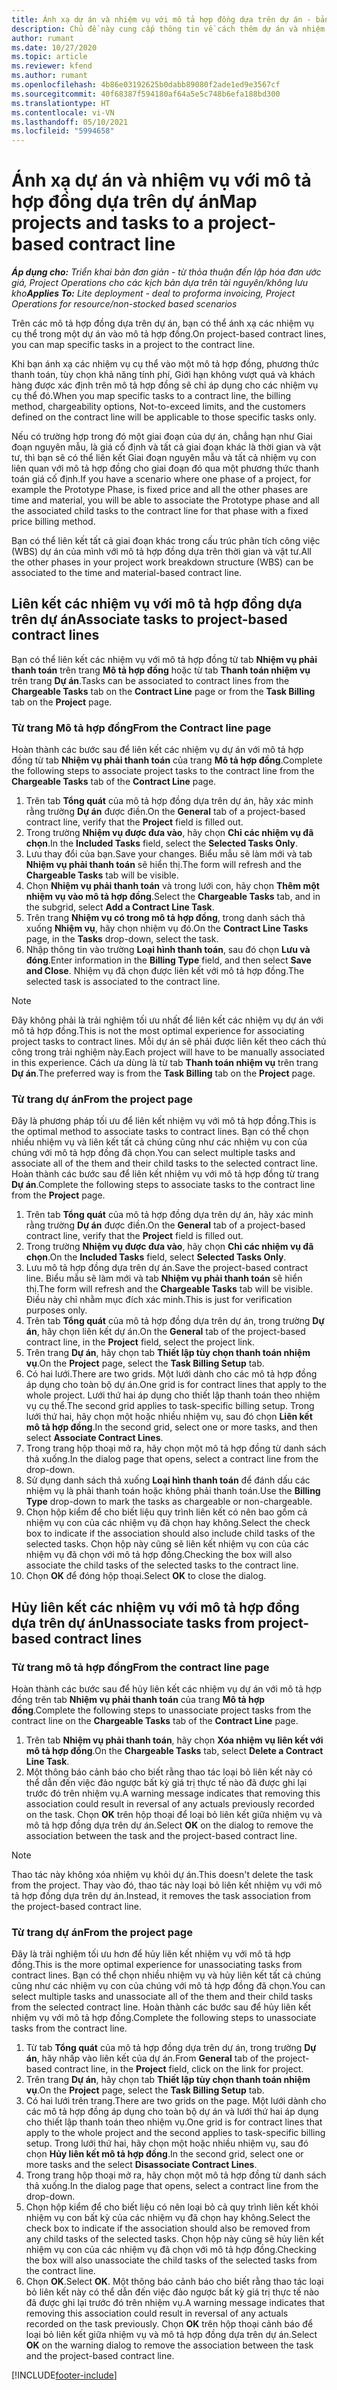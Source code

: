 ```yaml
---
title: Ánh xạ dự án và nhiệm vụ với mô tả hợp đồng dựa trên dự án - bản đơn giản
description: Chủ đề này cung cấp thông tin về cách thêm dự án và nhiệm vụ vào một mô tả hợp đồng cũng như cách xóa.
author: rumant
ms.date: 10/27/2020
ms.topic: article
ms.reviewer: kfend
ms.author: rumant
ms.openlocfilehash: 4b86e03192625b0dabb89080f2ade1ed9e3567cf
ms.sourcegitcommit: 40f68387f594180af64a5e5c748b6efa188bd300
ms.translationtype: HT
ms.contentlocale: vi-VN
ms.lasthandoff: 05/10/2021
ms.locfileid: "5994658"
---
```

# <a name="map-projects-and-tasks-to-a-project-based-contract-line"></a><span data-ttu-id="3bf66-103">Ánh xạ dự án và nhiệm vụ với mô tả hợp đồng dựa trên dự án</span><span class="sxs-lookup"><span data-stu-id="3bf66-103">Map projects and tasks to a project-based contract line</span></span> 

<span data-ttu-id="3bf66-104">_**Áp dụng cho:** Triển khai bản đơn giản - từ thỏa thuận đến lập hóa đơn ước giá, Project Operations cho các kịch bản dựa trên tài nguyên/không lưu kho_</span><span class="sxs-lookup"><span data-stu-id="3bf66-104">_**Applies To:** Lite deployment - deal to proforma invoicing, Project Operations for resource/non-stocked based scenarios_</span></span>

<span data-ttu-id="3bf66-105">Trên các mô tả hợp đồng dựa trên dự án, bạn có thể ánh xạ các nhiệm vụ cụ thể trong một dự án vào mô tả hợp đồng.</span><span class="sxs-lookup"><span data-stu-id="3bf66-105">On project-based contract lines, you can map specific tasks in a project to the contract line.</span></span>

<span data-ttu-id="3bf66-106">Khi bạn ánh xạ các nhiệm vụ cụ thể vào một mô tả hợp đồng, phương thức thanh toán, tùy chọn khả năng tính phí, Giới hạn không vượt quá và khách hàng được xác định trên mô tả hợp đồng sẽ chỉ áp dụng cho các nhiệm vụ cụ thể đó.</span><span class="sxs-lookup"><span data-stu-id="3bf66-106">When you map specific tasks to a contract line, the billing method, chargeability options, Not-to-exceed limits, and the customers defined on the contract line will be applicable to those specific tasks only.</span></span>

<span data-ttu-id="3bf66-107">Nếu có trường hợp trong đó một giai đoạn của dự án, chẳng hạn như Giai đoạn nguyên mẫu, là giá cố định và tất cả giai đoạn khác là thời gian và vật tư, thì bạn sẽ có thể liên kết Giai đoạn nguyên mẫu và tất cả nhiệm vụ con liên quan với mô tả hợp đồng cho giai đoạn đó qua một phương thức thanh toán giá cố định.</span><span class="sxs-lookup"><span data-stu-id="3bf66-107">If you have a scenario where one phase of a project, for example the Prototype Phase, is fixed price and all the other phases are time and material, you will be able to associate the Prototype phase and all the associated child tasks to the contract line for that phase with a fixed price billing method.</span></span>

<span data-ttu-id="3bf66-108">Bạn có thể liên kết tất cả giai đoạn khác trong cấu trúc phân tích công việc (WBS) dự án của mình với mô tả hợp đồng dựa trên thời gian và vật tư.</span><span class="sxs-lookup"><span data-stu-id="3bf66-108">All the other phases in your project work breakdown structure (WBS) can be associated to the time and material-based contract line.</span></span>

## <a name="associate-tasks-to-project-based-contract-lines"></a><span data-ttu-id="3bf66-109">Liên kết các nhiệm vụ với mô tả hợp đồng dựa trên dự án</span><span class="sxs-lookup"><span data-stu-id="3bf66-109">Associate tasks to project-based contract lines</span></span>

<span data-ttu-id="3bf66-110">Bạn có thể liên kết các nhiệm vụ với mô tả hợp đồng từ tab **Nhiệm vụ phải thanh toán** trên trang **Mô tả hợp đồng** hoặc từ tab **Thanh toán nhiệm vụ** trên trang **Dự án**.</span><span class="sxs-lookup"><span data-stu-id="3bf66-110">Tasks can be associated to contract lines from the **Chargeable Tasks** tab on the **Contract Line** page or from the **Task Billing** tab on the **Project** page.</span></span>

### <a name="from-the-contract-line-page"></a><span data-ttu-id="3bf66-111">Từ trang Mô tả hợp đồng</span><span class="sxs-lookup"><span data-stu-id="3bf66-111">From the Contract line page</span></span>

<span data-ttu-id="3bf66-112">Hoàn thành các bước sau để liên kết các nhiệm vụ dự án với mô tả hợp đồng từ tab **Nhiệm vụ phải thanh toán** của trang **Mô tả hợp đồng**.</span><span class="sxs-lookup"><span data-stu-id="3bf66-112">Complete the following steps to associate project tasks to the contract line from the **Chargeable Tasks** tab of the **Contract Line** page.</span></span>

1. <span data-ttu-id="3bf66-113">Trên tab **Tổng quát** của mô tả hợp đồng dựa trên dự án, hãy xác minh rằng trường **Dự án** được điền.</span><span class="sxs-lookup"><span data-stu-id="3bf66-113">On the **General** tab of a project-based contract line, verify that the **Project** field is filled out.</span></span>
2. <span data-ttu-id="3bf66-114">Trong trường **Nhiệm vụ được đưa vào**, hãy chọn **Chỉ các nhiệm vụ đã chọn**.</span><span class="sxs-lookup"><span data-stu-id="3bf66-114">In the **Included Tasks** field, select the **Selected Tasks Only**.</span></span>
3. <span data-ttu-id="3bf66-115">Lưu thay đổi của bạn.</span><span class="sxs-lookup"><span data-stu-id="3bf66-115">Save your changes.</span></span> <span data-ttu-id="3bf66-116">Biểu mẫu sẽ làm mới và tab **Nhiệm vụ phải thanh toán** sẽ hiển thị.</span><span class="sxs-lookup"><span data-stu-id="3bf66-116">The form will refresh and the **Chargeable Tasks** tab will be visible.</span></span>
4. <span data-ttu-id="3bf66-117">Chọn **Nhiệm vụ phải thanh toán** và trong lưới con, hãy chọn **Thêm một nhiệm vụ vào mô tả hợp đồng**.</span><span class="sxs-lookup"><span data-stu-id="3bf66-117">Select the **Chargeable Tasks** tab, and in the subgrid, select **Add a Contract Line Task**.</span></span>
5. <span data-ttu-id="3bf66-118">Trên trang **Nhiệm vụ có trong mô tả hợp đồng**, trong danh sách thả xuống **Nhiệm vụ**, hãy chọn nhiệm vụ đó.</span><span class="sxs-lookup"><span data-stu-id="3bf66-118">On the **Contract Line Tasks** page, in the **Tasks** drop-down, select the task.</span></span> 
6. <span data-ttu-id="3bf66-119">Nhập thông tin vào trường **Loại hình thanh toán**, sau đó chọn **Lưu và đóng**.</span><span class="sxs-lookup"><span data-stu-id="3bf66-119">Enter information in the **Billing Type** field, and then select **Save and Close**.</span></span> <span data-ttu-id="3bf66-120">Nhiệm vụ đã chọn được liên kết với mô tả hợp đồng.</span><span class="sxs-lookup"><span data-stu-id="3bf66-120">The selected task is associated to the contract line.</span></span>

> [!NOTE]
> <span data-ttu-id="3bf66-121">Đây không phải là trải nghiệm tối ưu nhất để liên kết các nhiệm vụ dự án với mô tả hợp đồng.</span><span class="sxs-lookup"><span data-stu-id="3bf66-121">This is not the most optimal experience for associating project tasks to contract lines.</span></span> <span data-ttu-id="3bf66-122">Mỗi dự án sẽ phải được liên kết theo cách thủ công trong trải nghiệm này.</span><span class="sxs-lookup"><span data-stu-id="3bf66-122">Each project will have to be manually associated in this experience.</span></span> <span data-ttu-id="3bf66-123">Cách ưa dùng là từ tab **Thanh toán nhiệm vụ** trên trang **Dự án**.</span><span class="sxs-lookup"><span data-stu-id="3bf66-123">The preferred way is from the **Task Billing** tab on the **Project** page.</span></span>

### <a name="from-the-project-page"></a><span data-ttu-id="3bf66-124">Từ trang dự án</span><span class="sxs-lookup"><span data-stu-id="3bf66-124">From the project page</span></span>

<span data-ttu-id="3bf66-125">Đây là phương pháp tối ưu để liên kết nhiệm vụ với mô tả hợp đồng.</span><span class="sxs-lookup"><span data-stu-id="3bf66-125">This is the optimal method to associate tasks to contract lines.</span></span> <span data-ttu-id="3bf66-126">Bạn có thể chọn nhiều nhiệm vụ và liên kết tất cả chúng cũng như các nhiệm vụ con của chúng với mô tả hợp đồng đã chọn.</span><span class="sxs-lookup"><span data-stu-id="3bf66-126">You can select multiple tasks and associate all of the them and their child tasks to the selected contract line.</span></span> <span data-ttu-id="3bf66-127">Hoàn thành các bước sau để liên kết nhiệm vụ với mô tả hợp đồng từ trang **Dự án**.</span><span class="sxs-lookup"><span data-stu-id="3bf66-127">Complete the following steps to associate tasks to the contract line from the **Project** page.</span></span>

1. <span data-ttu-id="3bf66-128">Trên tab **Tổng quát** của mô tả hợp đồng dựa trên dự án, hãy xác minh rằng trường **Dự án** được điền.</span><span class="sxs-lookup"><span data-stu-id="3bf66-128">On the **General** tab of a project-based contract line, verify that the **Project** field is filled out.</span></span>
2. <span data-ttu-id="3bf66-129">Trong trường **Nhiệm vụ được đưa vào**, hãy chọn **Chỉ các nhiệm vụ đã chọn**.</span><span class="sxs-lookup"><span data-stu-id="3bf66-129">On the **Included Tasks** field, select **Selected Tasks Only**.</span></span>
3. <span data-ttu-id="3bf66-130">Lưu mô tả hợp đồng dựa trên dự án.</span><span class="sxs-lookup"><span data-stu-id="3bf66-130">Save the project-based contract line.</span></span> <span data-ttu-id="3bf66-131">Biểu mẫu sẽ làm mới và tab **Nhiệm vụ phải thanh toán** sẽ hiển thị.</span><span class="sxs-lookup"><span data-stu-id="3bf66-131">The form will refresh and the **Chargeable Tasks** tab will be visible.</span></span> <span data-ttu-id="3bf66-132">Điều này chỉ nhằm mục đích xác minh.</span><span class="sxs-lookup"><span data-stu-id="3bf66-132">This is just for verification purposes only.</span></span>
4. <span data-ttu-id="3bf66-133">Trên tab **Tổng quát** của mô tả hợp đồng dựa trên dự án, trong trường **Dự án**, hãy chọn liên kết dự án.</span><span class="sxs-lookup"><span data-stu-id="3bf66-133">On the **General** tab of the project-based contract line, in the **Project** field, select the project link.</span></span>
5. <span data-ttu-id="3bf66-134">Trên trang **Dự án**, hãy chọn tab **Thiết lập tùy chọn thanh toán nhiệm vụ**.</span><span class="sxs-lookup"><span data-stu-id="3bf66-134">On the **Project** page, select the **Task Billing Setup** tab.</span></span>
6. <span data-ttu-id="3bf66-135">Có hai lưới.</span><span class="sxs-lookup"><span data-stu-id="3bf66-135">There are two grids.</span></span> <span data-ttu-id="3bf66-136">Một lưới dành cho các mô tả hợp đồng áp dụng cho toàn bộ dự án.</span><span class="sxs-lookup"><span data-stu-id="3bf66-136">One grid is for contract lines that apply to the whole project.</span></span> <span data-ttu-id="3bf66-137">Lưới thứ hai áp dụng cho thiết lập thanh toán theo nhiệm vụ cụ thể.</span><span class="sxs-lookup"><span data-stu-id="3bf66-137">The second grid applies to task-specific billing setup.</span></span> <span data-ttu-id="3bf66-138">Trong lưới thứ hai, hãy chọn một hoặc nhiều nhiệm vụ, sau đó chọn **Liên kết mô tả hợp đồng**.</span><span class="sxs-lookup"><span data-stu-id="3bf66-138">In the second grid, select one or more tasks, and then select **Associate Contract Lines**.</span></span>
7. <span data-ttu-id="3bf66-139">Trong trang hộp thoại mở ra, hãy chọn một mô tả hợp đồng từ danh sách thả xuống.</span><span class="sxs-lookup"><span data-stu-id="3bf66-139">In the dialog page that opens, select a contract line from the drop-down.</span></span>
8. <span data-ttu-id="3bf66-140">Sử dụng danh sách thả xuống **Loại hình thanh toán** để đánh dấu các nhiệm vụ là phải thanh toán hoặc không phải thanh toán.</span><span class="sxs-lookup"><span data-stu-id="3bf66-140">Use the **Billing Type** drop-down to mark the tasks as chargeable or non-chargeable.</span></span>
9. <span data-ttu-id="3bf66-141">Chọn hộp kiểm để cho biết liệu quy trình liên kết có nên bao gồm cả nhiệm vụ con của các nhiệm vụ đã chọn hay không.</span><span class="sxs-lookup"><span data-stu-id="3bf66-141">Select the check box to indicate if the association should also include child tasks of the selected tasks.</span></span> <span data-ttu-id="3bf66-142">Chọn hộp này cũng sẽ liên kết nhiệm vụ con của các nhiệm vụ đã chọn với mô tả hợp đồng.</span><span class="sxs-lookup"><span data-stu-id="3bf66-142">Checking the box will also associate the child tasks of the selected tasks to the contract line.</span></span>
10. <span data-ttu-id="3bf66-143">Chọn **OK** để đóng hộp thoại.</span><span class="sxs-lookup"><span data-stu-id="3bf66-143">Select **OK** to close the dialog.</span></span>

## <a name="unassociate-tasks-from-project-based-contract-lines"></a><span data-ttu-id="3bf66-144">Hủy liên kết các nhiệm vụ với mô tả hợp đồng dựa trên dự án</span><span class="sxs-lookup"><span data-stu-id="3bf66-144">Unassociate tasks from project-based contract lines</span></span>

### <a name="from-the-contract-line-page"></a><span data-ttu-id="3bf66-145">Từ trang mô tả hợp đồng</span><span class="sxs-lookup"><span data-stu-id="3bf66-145">From the contract line page</span></span>

<span data-ttu-id="3bf66-146">Hoàn thành các bước sau để hủy liên kết các nhiệm vụ dự án với mô tả hợp đồng trên tab **Nhiệm vụ phải thanh toán** của trang **Mô tả hợp đồng**.</span><span class="sxs-lookup"><span data-stu-id="3bf66-146">Complete the following steps to unassociate project tasks from the contract line on the **Chargeable Tasks** tab of the **Contract Line** page.</span></span>

1. <span data-ttu-id="3bf66-147">Trên tab **Nhiệm vụ phải thanh toán**, hãy chọn **Xóa nhiệm vụ liên kết với mô tả hợp đồng**.</span><span class="sxs-lookup"><span data-stu-id="3bf66-147">On the **Chargeable Tasks** tab, select **Delete a Contract Line Task**.</span></span>
2. <span data-ttu-id="3bf66-148">Một thông báo cảnh báo cho biết rằng thao tác loại bỏ liên kết này có thể dẫn đến việc đảo ngược bất kỳ giá trị thực tế nào đã được ghi lại trước đó trên nhiệm vụ.</span><span class="sxs-lookup"><span data-stu-id="3bf66-148">A warning message indicates that removing this association could result in reversal of any actuals previously recorded on the task.</span></span> <span data-ttu-id="3bf66-149">Chọn **OK** trên hộp thoại để loại bỏ liên kết giữa nhiệm vụ và mô tả hợp đồng dựa trên dự án.</span><span class="sxs-lookup"><span data-stu-id="3bf66-149">Select **OK** on the dialog to remove the association between the task and the project-based contract line.</span></span> 

> [!NOTE]
> <span data-ttu-id="3bf66-150">Thao tác này không xóa nhiệm vụ khỏi dự án.</span><span class="sxs-lookup"><span data-stu-id="3bf66-150">This doesn't delete the task from the project.</span></span> <span data-ttu-id="3bf66-151">Thay vào đó, thao tác này loại bỏ liên kết nhiệm vụ với mô tả hợp đồng dựa trên dự án.</span><span class="sxs-lookup"><span data-stu-id="3bf66-151">Instead, it removes the task association from the project-based contract line.</span></span>

### <a name="from-the-project-page"></a><span data-ttu-id="3bf66-152">Từ trang dự án</span><span class="sxs-lookup"><span data-stu-id="3bf66-152">From the project page</span></span>

<span data-ttu-id="3bf66-153">Đây là trải nghiệm tối ưu hơn để hủy liên kết nhiệm vụ với mô tả hợp đồng.</span><span class="sxs-lookup"><span data-stu-id="3bf66-153">This is the more optimal experience for unassociating tasks from contract lines.</span></span> <span data-ttu-id="3bf66-154">Bạn có thể chọn nhiều nhiệm vụ và hủy liên kết tất cả chúng cũng như các nhiệm vụ con của chúng với mô tả hợp đồng đã chọn.</span><span class="sxs-lookup"><span data-stu-id="3bf66-154">You can select multiple tasks and unassociate all of the them and their child tasks from the selected contract line.</span></span> <span data-ttu-id="3bf66-155">Hoàn thành các bước sau để hủy liên kết nhiệm vụ với mô tả hợp đồng.</span><span class="sxs-lookup"><span data-stu-id="3bf66-155">Complete the following steps to unassociate tasks from the contract line.</span></span>

1. <span data-ttu-id="3bf66-156">Từ tab **Tổng quát** của mô tả hợp đồng dựa trên dự án, trong trường **Dự án**, hãy nhấp vào liên kết của dự án.</span><span class="sxs-lookup"><span data-stu-id="3bf66-156">From **General** tab of the project-based contract line, in the **Project** field, click on the link for project.</span></span>
2. <span data-ttu-id="3bf66-157">Trên trang **Dự án**, hãy chọn tab **Thiết lập tùy chọn thanh toán nhiệm vụ**.</span><span class="sxs-lookup"><span data-stu-id="3bf66-157">On the **Project** page, select the **Task Billing Setup** tab.</span></span>
3. <span data-ttu-id="3bf66-158">Có hai lưới trên trang.</span><span class="sxs-lookup"><span data-stu-id="3bf66-158">There are two grids on the page.</span></span> <span data-ttu-id="3bf66-159">Một lưới dành cho các mô tả hợp đồng áp dụng cho toàn bộ dự án và lưới thứ hai áp dụng cho thiết lập thanh toán theo nhiệm vụ.</span><span class="sxs-lookup"><span data-stu-id="3bf66-159">One grid is for contract lines that apply to the whole project and the second applies to task-specific billing setup.</span></span> <span data-ttu-id="3bf66-160">Trong lưới thứ hai, hãy chọn một hoặc nhiều nhiệm vụ, sau đó chọn **Hủy liên kết mô tả hợp đồng**.</span><span class="sxs-lookup"><span data-stu-id="3bf66-160">In the second grid, select one or more tasks and the select **Disassociate Contract Lines**.</span></span>
4. <span data-ttu-id="3bf66-161">Trong trang hộp thoại mở ra, hãy chọn một mô tả hợp đồng từ danh sách thả xuống.</span><span class="sxs-lookup"><span data-stu-id="3bf66-161">In the  dialog page that opens, select a contract line from the drop-down.</span></span>
5. <span data-ttu-id="3bf66-162">Chọn hộp kiểm để cho biết liệu có nên loại bỏ cả quy trình liên kết khỏi nhiệm vụ con bất kỳ của các nhiệm vụ đã chọn hay không.</span><span class="sxs-lookup"><span data-stu-id="3bf66-162">Select the check box to indicate if the association should also be removed from any child tasks of the selected tasks.</span></span> <span data-ttu-id="3bf66-163">Chọn hộp này cũng sẽ hủy liên kết nhiệm vụ con của các nhiệm vụ đã chọn với mô tả hợp đồng.</span><span class="sxs-lookup"><span data-stu-id="3bf66-163">Checking the box will also unassociate the child tasks of the selected tasks from the contract line.</span></span>
6. <span data-ttu-id="3bf66-164">Chọn **OK**.</span><span class="sxs-lookup"><span data-stu-id="3bf66-164">Select **OK**.</span></span> <span data-ttu-id="3bf66-165">Một thông báo cảnh báo cho biết rằng thao tác loại bỏ liên kết này có thể dẫn đến việc đảo ngược bất kỳ giá trị thực tế nào đã được ghi lại trước đó trên nhiệm vụ.</span><span class="sxs-lookup"><span data-stu-id="3bf66-165">A warning message indicates that removing this association could result in reversal of any actuals recorded on the task previously.</span></span> <span data-ttu-id="3bf66-166">Chọn **OK** trên hộp thoại cảnh báo để loại bỏ liên kết giữa nhiệm vụ và mô tả hợp đồng dựa trên dự án.</span><span class="sxs-lookup"><span data-stu-id="3bf66-166">Select **OK** on the warning dialog to remove the association between the task and the project-based contract line.</span></span>


[!INCLUDE[footer-include](../../includes/footer-banner.md)]
